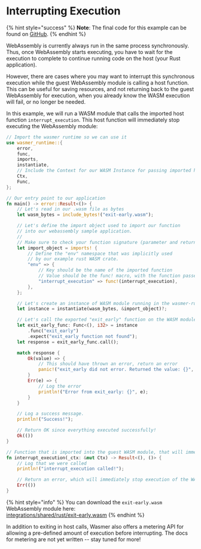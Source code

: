 # Interrupting Execution

{% hint style="success" %}
**Note**: The final code for this example can be found on [GitHub](https://github.com/wasmerio/docs.wasmer.io/tree/master/integrations/rust/examples/exit-early).
{% endhint %}

WebAssembly is currently always run in the same process synchronously. Thus, once WebAssembly starts executing, you have to wait for the execution to complete to continue running code on the host \(your Rust application\).

However, there are cases where you may want to interrupt this synchronous execution while the guest WebAssembly module is calling a host function. This can be useful for saving resources, and not returning back to the guest WebAssembly for execution, when you already know the WASM execution will fail, or no longer be needed.

In this example, we will run a WASM module that calls the imported host function `interrupt_execution`. This host function will immediately stop executing the WebAssembly module:

```rust
// Import the wasmer runtime so we can use it
use wasmer_runtime::{
    error,
    func,
    imports,
    instantiate,
    // Include the Context for our WASM Instance for passing imported host functions
    Ctx,
    Func,
};

// Our entry point to our application
fn main() -> error::Result<()> {
    // Let's read in our .wasm file as bytes
    let wasm_bytes = include_bytes!("exit-early.wasm");

    // Let's define the import object used to import our function
    // into our webassembly sample application.
    //
    // Make sure to check your function signature (parameter and return types) carefully!
    let import_object = imports! {
        // Define the "env" namespace that was implicitly used
        // by our example rust WASM crate.
        "env" => {
            // Key should be the name of the imported function
            // Value should be the func! macro, with the function passed in.
            "interrupt_execution" => func!(interrupt_execution),
        },
    };

    // Let's create an instance of WASM module running in the wasmer-runtime
    let instance = instantiate(wasm_bytes, &import_object)?;

    // Let's call the exported "exit_early" function on the WASM module.
    let exit_early_func: Func<(), i32> = instance
        .func("exit_early")
        .expect("exit_early function not found");
    let response = exit_early_func.call();

    match response {
        Ok(value) => {
            // This should have thrown an error, return an error
            panic!("exit_early did not error. Returned the value: {}", value);
        }
        Err(e) => {
            // Log the error
            println!("Error from exit_early: {}", e);
        }
    }

    // Log a success message.
    println!("Success!");

    // Return OK since everything executed successfully!
    Ok(())
}

// Function that is imported into the guest WASM module, that will immediately stop execution
fn interrupt_execution(_ctx: &mut Ctx) -> Result<(), ()> {
    // Log that we were called
    println!("interrupt_execution called!");

    // Return an error, which will immediately stop execution of the WASM module
    Err(())
}
```

{% hint style="info" %}
You can download the `exit-early.wasm` WebAssembly module here:  
[integrations/shared/rust/exit-early.wasm](https://github.com/wasmerio/docs.wasmer.io/raw/master/integrations/shared/rust/exit-early.wasm)
{% endhint %}

In addition to exiting in host calls, Wasmer also offers a metering API for allowing a pre-defined amount of execution before interrupting. The docs for metering are not yet written -- stay tuned for more!

